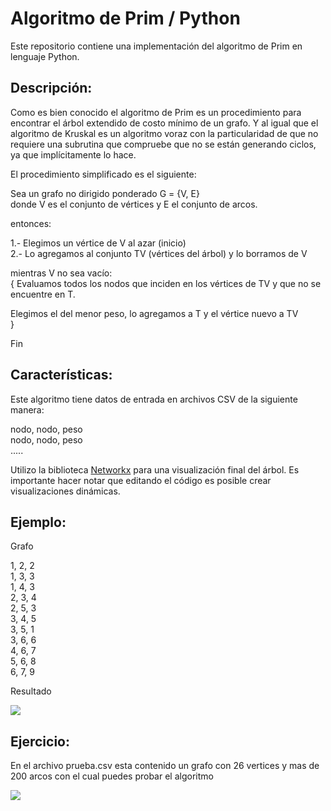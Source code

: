 # Algoritmo de Prim / Python

Este repositorio contiene una implementación del algoritmo de Prim en lenguaje Python.

## Descripción:

Como es bien conocido el algoritmo de Prim es un procedimiento para encontrar el árbol extendido de costo mínimo de un grafo. Y al igual que el algoritmo de Kruskal es un algoritmo voraz con la particularidad de que no requiere una subrutina que compruebe que no se están generando ciclos, ya que implícitamente lo hace.

El procedimiento simplificado es el siguiente:<br/>

Sea un grafo no dirigido ponderado G = {V, E}<br/> 
donde V es el conjunto de vértices y E el conjunto de arcos.<br/>

entonces:

1.- Elegimos un vértice de V al azar (inicio)<br/>
2.- Lo agregamos al conjunto TV (vértices del árbol) y lo borramos de V<br/>

mientras V no sea vacío:<br/>
{
Evaluamos todos los nodos que inciden en los vértices de TV y que no se encuentre en T.<br/>

Elegimos el del menor peso, lo agregamos a T y el vértice nuevo a TV<br/>
}

Fin

## Características:
Este algoritmo tiene datos de entrada en archivos CSV de la siguiente manera: 

nodo, nodo, peso<br/>
nodo, nodo, peso<br/>
.....<br/>

Utilizo la biblioteca [Networkx](http://https://networkx.org/documentation/stable/index.html "Networkx") para una visualización final del árbol.
Es importante hacer notar que editando el código es posible crear visualizaciones dinámicas. 

## Ejemplo:

Grafo

1, 2, 2<br/>
1, 3, 3<br/>
1, 4, 3<br/>
2, 3, 4<br/>
2, 5, 3<br/>
3, 4, 5<br/>
3, 5, 1<br/>
3, 6, 6<br/>
4, 6, 7<br/>
5, 6, 8<br/>
6, 7, 9<br/>

Resultado

![](https://media.giphy.com/media/b3FtsxwlUBEtGWHHj9/giphy.gif)

## Ejercicio:

En el archivo prueba.csv esta contenido un grafo con 26 vertices y mas de 200 arcos con el cual puedes probar el algoritmo

![](https://media.giphy.com/media/8tIJmjgnyEvOZ1e0fa/giphy.gif)




